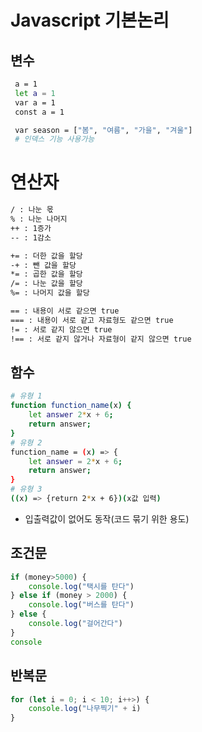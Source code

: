 # Javascript 기본논리
## 변수
```bash
 a = 1
 let a = 1
 var a = 1
 const a = 1

 var season = ["봄", "여름", "가을", "겨울"]
 # 인덱스 기능 사용가능
```

# 연산자
```bash
/ : 나눈 몫
% : 나눈 나머지
++ : 1증가
-- : 1감소

+= : 더한 값을 할당
-+ : 뺀 값을 할당
*= : 곱한 값을 할당
/= : 나눈 값을 할당
%= : 나머지 값을 할당

== : 내용이 서로 같으면 true
=== : 내용이 서로 같고 자료형도 같으면 true
!= : 서로 같지 않으면 true
!== : 서로 같지 않거나 자료형이 같지 않으면 true
```

## 함수
```bash
# 유형 1
function function_name(x) {
    let answer 2*x + 6;
    return answer;
}
# 유형 2
function_name = (x) => {
    let answer = 2*x + 6;
    return answer;
}
# 유형 3
((x) => {return 2*x + 6})(x값 입력)
```
- 입출력값이 없어도 동작(코드 묶기 위한 용도)
## 조건문
```javascript
if (money>5000) {
    console.log("택시를 탄다")
} else if (money > 2000) {
    console.log("버스를 탄다")
} else {
    console.log("걸어간다")
}
console
```
## 반복문
```javascript
for (let i = 0; i < 10; i++>) {
    console.log("나무찍기" + i)
}
```